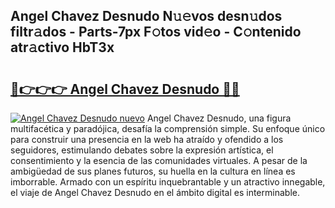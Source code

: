 ## Angel Chavez Desnudo N𝚞𝚎vos desn𝚞dos filtr𝚊dos - Parts-7px F𝚘tos vid𝚎o - C𝚘ntenido atr𝚊ctivo HbT3x

# <h2><a href="http://mbbshjb.tromn.icu/?c=Angel+Chavez+Desnudo">🔗👉👉👉 Angel Chavez Desnudo 🔗🔗</a></h2>

[![Angel Chavez Desnudo nuevo](https://i.imgur.com/pEAQMta.gif)](http://mbbshjb.tromn.icu/?c=Angel+Chavez+Desnudo)
Angel Chavez Desnudo, una figura multifacética y paradójica, desafía la comprensión simple. Su enfoque único para construir una presencia en la web ha atraído y ofendido a los seguidores, estimulando debates sobre la expresión artística, el consentimiento y la esencia de las comunidades virtuales. A pesar de la ambigüedad de sus planes futuros, su huella en la cultura en línea es imborrable. Armado con un espíritu inquebrantable y un atractivo innegable, el viaje de Angel Chavez Desnudo en el ámbito digital es interminable.
